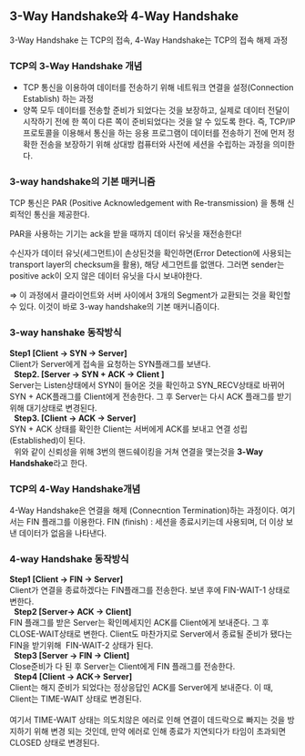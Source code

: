 ## 3-Way Handshake와 4-Way Handshake

3-Way Handshake 는 TCP의 접속, 4-Way Handshake는 TCP의 접속 해제 과정

### TCP의 3-Way Handshake 개념

- TCP 통신을 이용하여 데이터를 전송하기 위해 네트워크 연결을 설정(Connection Establish) 하는 과정
- 양쪽 모두 데이터를 전송할 준비가 되었다는 것을 보장하고, 실제로 데이터 전달이 시작하기 전에 한 쪽이 다른 쪽이 준비되었다는 것을 알 수 있도록 한다.
즉, TCP/IP 프로토콜을 이용해서 통신을 하는 응용 프로그램이 데이터를 전송하기 전에 먼저 정확한 전송을 보장하기 위해 상대방 컴퓨터와 사전에 세션을 수립하는 과정을 의미한다.

### 3-way handshake의 기본 매커니즘

TCP 통신은 PAR (Positive Acknowledgement with Re-transmission) 을 통해 신뢰적인 통신을 제공한다.

PAR을 사용하는 기기는 ack을 받을 때까지 데이터 유닛을 재전송한다!

수신자가 데이터 유닛(세그먼트)이 손상된것을 확인하면(Error Detection에 사용되는 transport layer의 checksum을 활용), 해당 세그먼트를 없앤다. 그러면 sender는 positive ack이 오지 않은 데이터 유닛을 다시 보내야한다.

⇒ 이 과정에서 클라이언트와 서버 사이에서 3개의 Segment가 교환되는 것을 확인할 수 있다. 이것이 바로 3-way handshake의 기본 매커니즘이다.

### 3-way hanshake 동작방식

**Step1 [Client -> SYN -> Server]**  
Client가 Server에게 접속을 요청하는 SYN플래그를 보낸다.  
 
**Step2. [Server -> SYN + ACK -> Client ]**  
Server는 Listen상태에서 SYN이 들어온 것을 확인하고 SYN_RECV상태로 바뀌어 SYN + ACK플래그를 Client에게 전송한다. 그 후 Server는 다시 ACK 플래그를 받기 위해 대기상태로 변경된다.  
 
**Step3. [Client -> ACK -> Server]**  
SYN + ACK 상태를 확인한 Client는 서버에게 ACK를 보내고 연결 성립(Established)이 된다.   
 
위와 같이 신뢰성을 위해 3번의 핸드쉐이킹을 거쳐 연결을 맺는것을 **3-Way Handshake**라고 한다.

### TCP의 4-Way Handshake개념

4-Way Handshake은 연결을 해제 (Connecntion Termination)하는 과정이다. 여기서는 FIN 플래그를 이용한다.
FIN (finish) : 세션을 종료시키는데 사용되며, 더 이상 보낸 데이터가 없음을 나타낸다.

### 4-way Handshake 동작방식


**Step1 [Client -> FIN -> Server]**  
Client가 연결을 종료하겠다는 FIN플래그를 전송한다. 보낸 후에 FIN-WAIT-1 상태로 변한다.  
 
**Step2 [Server-> ACK -> Client]**  
FIN 플래그를 받은 Server는 확인메세지인 ACK를 Client에게 보내준다. 그 후 CLOSE-WAIT상태로 변한다. Client도 마찬가지로 Server에서 종료될 준비가 됐다는 FIN을 받기위해  FIN-WAIT-2 상태가 된다.  
 
**Step3 [Server -> FIN -> Client]**  
Close준비가 다 된 후 Server는 Client에게 FIN 플래그를 전송한다.  
 
**Step4 [Client -> ACK-> Server]**  
Client는 해지 준비가 되었다는 정상응답인 ACK를 Server에게 보내준다. 이 때, Client는 TIME-WAIT 상태로 변경된다.  
   
여기서 TIME-WAIT 상태는 의도치않은 에러로 인해 연결이 데드락으로 빠지는 것을 방지하기 위해 변경 되는 것인데, 만약 에러로 인해 종료가 지연되다가 타임이 초과되면 CLOSED 상태로 변경된다.
